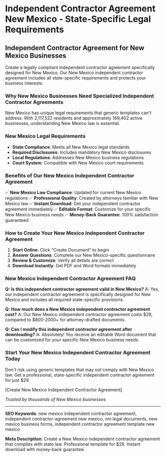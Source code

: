 # Independent Contractor Agreement New Mexico - State-Specific Legal Requirements

## Independent Contractor Agreement for New Mexico Businesses

Create a legally compliant independent contractor agreement specifically designed for New Mexico. Our New Mexico independent contractor agreement includes all state-specific requirements and protects your business interests.

### Why New Mexico Businesses Need Specialized Independent Contractor Agreements

New Mexico has unique legal requirements that generic templates can't address. With 2,117,522 residents and approximately 169,402 active businesses, understanding New Mexico law is essential.

### New Mexico Legal Requirements

- **State Compliance**: Meets all New Mexico legal standards
- **Required Disclosures**: Includes mandatory New Mexico disclosures
- **Local Regulations**: Addresses New Mexico business regulations
- **Court System**: Compatible with New Mexico court requirements

### Benefits of Our New Mexico Independent Contractor Agreement

✅ **New Mexico Law Compliance**: Updated for current New Mexico regulations
✅ **Professional Quality**: Created by attorneys familiar with New Mexico law
✅ **Instant Download**: Get your independent contractor agreement immediately
✅ **Editable Format**: Customize for your specific New Mexico business needs
✅ **Money-Back Guarantee**: 100% satisfaction guaranteed

### How to Create Your New Mexico Independent Contractor Agreement

1. **Start Online**: Click "Create Document" to begin
2. **Answer Questions**: Complete our New Mexico-specific questionnaire
3. **Review & Customize**: Verify all details are correct
4. **Download Instantly**: Get PDF and Word formats immediately

### New Mexico Independent Contractor Agreement FAQ

**Q: Is this independent contractor agreement valid in New Mexico?**
A: Yes, our independent contractor agreement is specifically designed for New Mexico and includes all required state-specific provisions.

**Q: How much does a New Mexico independent contractor agreement cost?**
A: Our New Mexico independent contractor agreement costs $29, compared to $800-2000+ for attorney-drafted documents.

**Q: Can I modify this independent contractor agreement after downloading?**
A: Absolutely! You receive an editable Word document that can be customized for your specific New Mexico business needs.

### Start Your New Mexico Independent Contractor Agreement Today

Don't risk using generic templates that may not comply with New Mexico law. Get a professional, state-specific independent contractor agreement for just $29.

[Create New Mexico Independent Contractor Agreement]

_Trusted by thousands of New Mexico businesses_

---

**SEO Keywords**: new mexico independent contractor agreement, independent contractor-agreement new mexico, nm legal documents, new mexico business forms, independent contractor agreement template new mexico

**Meta Description**: Create a New Mexico independent contractor agreement that complies with state law. Professional template for $29. Instant download with money-back guarantee.
